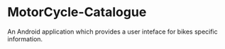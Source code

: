 # MotorCycle-Catalogue

An Android application which provides a user inteface for bikes specific information.
